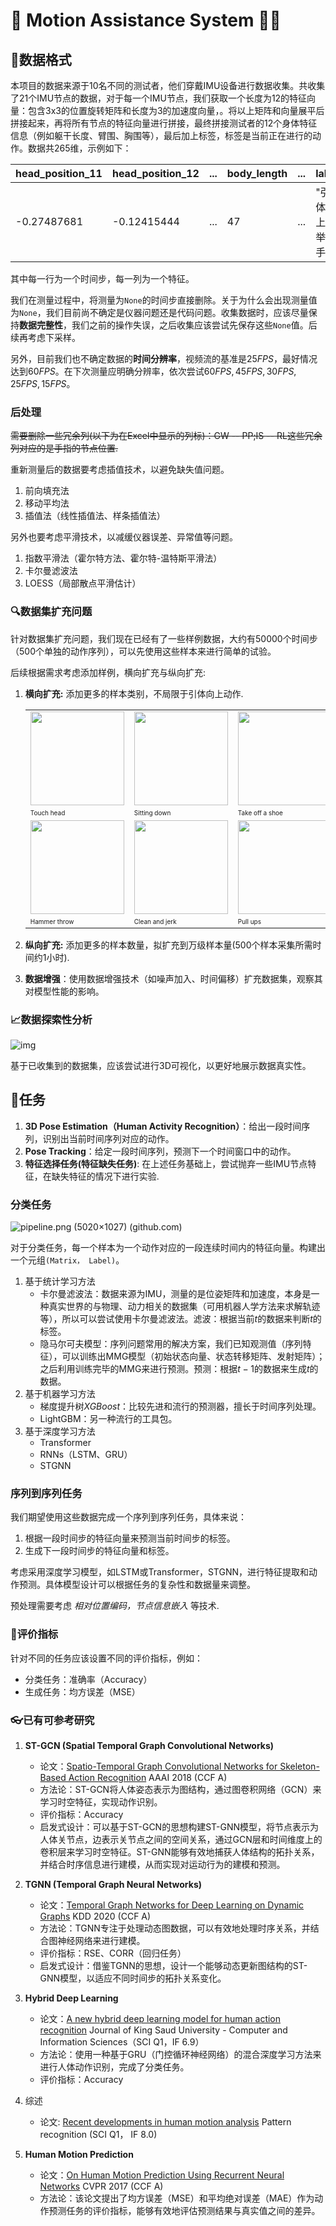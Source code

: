 # :walking: Motion Assistance System :walking_woman:

## :book:数据格式

本项目的数据来源于10名不同的测试者，他们穿戴IMU设备进行数据收集。共收集了21个IMU节点的数据，对于每一个IMU节点，我们获取一个长度为12的特征向量：包含3x3的位置旋转矩阵和长度为3的加速度向量，。将以上矩阵和向量展平后拼接起来，再将所有节点的特征向量进行拼接，最终拼接测试者的12个身体特征信息（例如躯干长度、臂围、胸围等），最后加上标签，标签是当前正在进行的动作。数据共265维，示例如下：

| head_position_11 | head_position_12 | ...  | body_length | ...  | label           |
| ---------------- | ---------------- | ---- | ----------- | ---- | --------------- |
| -0.27487681      | -0.12415444      | ...  | 47          | ...  | "引体向上-举手" |

其中每一行为一个时间步，每一列为一个特征。

我们在测量过程中，将测量为`None`的时间步直接删除。关于为什么会出现测量值为`None`，我们目前尚不确定是仪器问题还是代码问题。收集数据时，应该尽量保持**数据完整性**，我们之前的操作失误，之后收集应该尝试先保存这些`None`值。后续再考虑下采样。

另外，目前我们也不确定数据的**时间分辨率**，视频流的基准是$25FPS$，最好情况达到$60FPS$。在下次测量应明确分辨率，依次尝试$60FPS,45FPS,30FPS,25FPS,15FPS$。

### 后处理

<del>需要删除一些冗余列(以下为在Excel中显示的列标)：GW -- PP;IS -- RL这些冗余列对应的是手指的节点位置.</del>

重新测量后的数据要考虑插值技术，以避免缺失值问题。

1. 前向填充法
2. 移动平均法
3. 插值法（线性插值法、样条插值法）

另外也要考虑平滑技术，以减缓仪器误差、异常值等问题。

1. 指数平滑法（霍尔特方法、霍尔特-温特斯平滑法）
2. 卡尔曼滤波法
3. LOESS（局部散点平滑估计）

### :mag:数据集扩充问题

针对数据集扩充问题，我们现在已经有了一些样例数据，大约有50000个时间步（500个单独的动作序列），可以先使用这些样本来进行简单的试验。

后续根据需求考虑添加样例，横向扩充与纵向扩充:

1. **横向扩充:** 添加更多的样本类别，不局限于引体向上动作.

   <table style="width:100%; table-layout:fixed;">
     <tr>
       <td><img width="150px" src="https://github.com/yysijie/st-gcn/blob/master/resource/info/S001C001P001R001A044_w.gif?raw=true"></td>
       <td><img width="150px" src="https://github.com/yysijie/st-gcn/blob/master/resource/info/S003C001P008R001A008_w.gif?raw=true"></td>
       <td><img width="150px" src="https://github.com/yysijie/st-gcn/blob/master/resource/info/S002C001P010R001A017_w.gif?raw=true"></td>
       <td><img width="150px" src="https://github.com/yysijie/st-gcn/blob/master/resource/info/S003C001P008R001A002_w.gif?raw=true"></td>
       <td><img width="150px" src="https://github.com/yysijie/st-gcn/blob/master/resource/info/S001C001P001R001A051_w.gif?raw=true"></td>
     </tr>
     <tr>
       <td><font size="1">Touch head<font></td>
       <td><font size="1">Sitting down<font></td>
       <td><font size="1">Take off a shoe<font></td>
       <td><font size="1">Eat meal/snack<font></td>
       <td><font size="1">Kick other person<font></td>
     </tr>
     <tr>
       <td><img width="150px" src="https://github.com/yysijie/st-gcn/blob/master/resource/info/hammer_throw_w.gif?raw=true"></td>
       <td><img width="150px" src="https://github.com/yysijie/st-gcn/blob/master/resource/info/clean_and_jerk_w.gif?raw=true"></td>
       <td><img width="150px" src="https://github.com/yysijie/st-gcn/blob/master/resource/info/pull_ups_w.gif?raw=true"></td>
       <td><img width="150px" src="https://github.com/yysijie/st-gcn/blob/master/resource/info/tai_chi_w.gif?raw=true"></td>
       <td><img width="150px" src="https://github.com/yysijie/st-gcn/blob/master/resource/info/juggling_balls_w.gif?raw=true"></td>
     </tr>
     <tr>
       <td><font size="1">Hammer throw<font></td>
       <td><font size="1">Clean and jerk<font></td>
       <td><font size="1">Pull ups<font></td>
       <td><font size="1">Tai chi<font></td>
       <td><font size="1">Juggling ball<font></td>
     </tr>
   </table>

2. **纵向扩充:** 添加更多的样本数量，拟扩充到万级样本量(500个样本采集所需时间约1小时).

3. **数据增强**：使用数据增强技术（如噪声加入、时间偏移）扩充数据集，观察其对模型性能的影响。

### :chart_with_upwards_trend:数据探索性分析

![img](https://raw.githubusercontent.com/una-dinosauria/human-motion-prediction/master/imgs/walking.gif)

基于已收集到的数据集，应该尝试进行3D可视化，以更好地展示数据真实性。

## :bookmark_tabs:任务

1. **3D Pose Estimation（Human Activity Recognition）**：给出一段时间序列，识别出当前时间序列对应的动作。
2. **Pose Tracking**：给定一段时间序列，预测下一个时间窗口中的动作。
3. **特征选择任务(特征缺失任务)**: 在上述任务基础上，尝试抛弃一些IMU节点特征，在缺失特征的情况下进行实验.

### 分类任务

![pipeline.png (5020×1027) (github.com)](https://github.com/yysijie/st-gcn/raw/master/resource/info/pipeline.png)

对于分类任务，每一个样本为一个动作对应的一段连续时间内的特征向量。构建出一个元组`(Matrix， Label)`。

1. 基于统计学习方法
   - 卡尔曼滤波法：数据来源为IMU，测量的是位姿矩阵和加速度，本身是一种真实世界的与物理、动力相关的数据集（可用机器人学方法来求解轨迹等），所以可以尝试使用卡尔曼滤波法。滤波：根据当前$t$的数据来判断$t$的标签。
   - 隐马尔可夫模型：序列问题常用的解决方案，我们已知观测值（序列特征），可以训练出MMG模型（初始状态向量、状态转移矩阵、发射矩阵）；之后利用训练完毕的MMG来进行预测。预测：根据$t-1$的数据来生成$t$的数据。
2. 基于机器学习方法
   - 梯度提升树*XGBoost*：比较先进和流行的预测器，擅长于时间序列处理。
   - LightGBM：另一种流行的工具包。
3. 基于深度学习方法
   - Transformer
   - RNNs（LSTM、GRU）
   - STGNN

### 序列到序列任务

我们期望使用这些数据完成一个序列到序列任务，具体来说：

1. 根据一段时间步的特征向量来预测当前时间步的标签。
2. 生成下一段时间步的特征向量和标签。

考虑采用深度学习模型，如LSTM或Transformer，STGNN，进行特征提取和动作预测。具体模型设计可以根据任务的复杂性和数据量来调整。

预处理需要考虑 *相对位置编码，节点信息嵌入* 等技术.

### :straight_ruler:评价指标

针对不同的任务应该设置不同的评价指标，例如：

- 分类任务：准确率（Accuracy）
- 生成任务：均方误差（MSE）

### :eyeglasses:已有可参考研究

1. **ST-GCN (Spatial Temporal Graph Convolutional Networks)**
   - 论文：[Spatio-Temporal Graph Convolutional Networks for Skeleton-Based Action Recognition](https://arxiv.org/abs/1801.07455)
     AAAI 2018 (CCF A)
   - 方法论：ST-GCN将人体姿态表示为图结构，通过图卷积网络（GCN）来学习时空特征，实现动作识别。
   - 评价指标：Accuracy
   - 启发式设计：可以基于ST-GCN的思想构建ST-GNN模型，将节点表示为人体关节点，边表示关节点之间的空间关系，通过GCN层和时间维度上的卷积层来学习时空特征。ST-GNN能够有效地捕获人体结构的拓扑关系，并结合时序信息进行建模，从而实现对运动行为的建模和预测。
2. **TGNN (Temporal Graph Neural Networks)**
   - 论文：[Temporal Graph Networks for Deep Learning on Dynamic Graphs](https://arxiv.org/abs/2005.11650)
     KDD 2020 (CCF A)
   - 方法论：TGNN专注于处理动态图数据，可以有效地处理时序关系，并结合图神经网络来进行建模。
   - 评价指标：RSE、CORR（回归任务）
   - 启发式设计：借鉴TGNN的思想，设计一个能够动态更新图结构的ST-GNN模型，以适应不同时间步的拓扑关系变化。
3. **Hybrid Deep Learning**
   - 论文：[A new hybrid deep learning model for human action recognition](https://www.sciencedirect.com/science/article/pii/S1319157819300412)
     Journal of King Saud University - Computer and Information Sciences（SCI Q1，IF 6.9）
   - 方法论：使用一种基于GRU（门控循环神经网络）的混合深度学习方法来进行人体动作识别，完成了分类任务。
   - 评价指标：Accuracy
   
4. 综述
   - 论文: [Recent developments in human motion analysis](https://www.sciencedirect.com/science/article/pii/S0031320302001000)
     Pattern recognition (SCI Q1， IF 8.0)

5. **Human Motion Prediction**
   - 论文：[On Human Motion Prediction Using Recurrent Neural Networks](https://openaccess.thecvf.com/content_cvpr_2017/html/Martinez_On_Human_Motion_CVPR_2017_paper.html)
     CVPR 2017 (CCF A)
   - 方法论：该论文提出了均方误差（MSE）和平均绝对误差（MAE）作为动作预测任务的评价指标，能够有效地评估预测结果与真实值之间的差异。
